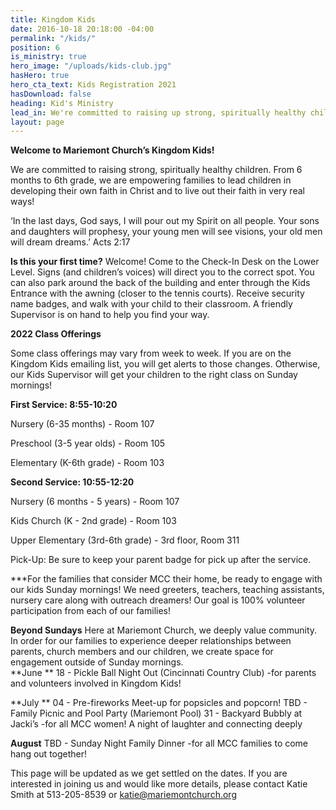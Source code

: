 ```yaml
---
title: Kingdom Kids
date: 2016-10-18 20:18:00 -04:00
permalink: "/kids/"
position: 6
is_ministry: true
hero_image: "/uploads/kids-club.jpg"
hasHero: true
hero_cta_text: Kids Registration 2021
hasDownload: false
heading: Kid's Ministry
lead_in: We're committed to raising up strong, spiritually healthy children.
layout: page
---
```


**Welcome to Mariemont Church’s Kingdom Kids!**

We are committed to raising strong, spiritually healthy children. From 6 months to 6th grade, we are empowering families to lead children in developing their own faith in Christ and to live out their faith in very real ways!

‘In the last days, God says, I will pour out my Spirit on all people. Your sons and daughters will prophesy, your young men will see visions, your old men will dream dreams.’ Acts 2:17

**Is this your first time?** Welcome! Come to the Check-In Desk on the Lower Level. Signs (and children’s voices) will direct you to the correct spot. You can also park around the back of the building and enter through the Kids Entrance with the awning (closer to the tennis courts). Receive security name badges, and walk with your child to their classroom. A friendly Supervisor is on hand to help you find your way.

**2022 Class Offerings**

Some class offerings may vary from week to week.  If you are on the Kingdom Kids emailing list, you will get alerts to those changes.  Otherwise, our Kids Supervisor will get your children to the right class on Sunday mornings!

**First Service: 8:55-10:20**
 
Nursery (6-35 months) - Room 107
 
Preschool (3-5 year olds) - Room 105 

Elementary (K-6th grade) - Room 103

**Second Service: 10:55-12:20**
 
Nursery (6 months - 5 years) - Room 107

Kids Church (K - 2nd grade) - Room 103

Upper Elementary (3rd-6th grade) - 3rd floor, Room 311

Pick-Up:  Be sure to keep your parent badge for pick up after the service.

***For the families that consider MCC their home, be ready to engage with our kids Sunday mornings! We need greeters, teachers, teaching assistants, nursery care along with outreach dreamers!  Our goal is 100% volunteer participation from each of our families!

**Beyond Sundays** 
Here at Mariemont Church, we deeply value community.  In order for our families to experience deeper relationships between parents, church members and our children, we create space for engagement outside of Sunday mornings.  
**June **
18 - Pickle Ball Night Out (Cincinnati Country Club)
-for parents and volunteers involved in Kingdom Kids!  

**July **
04 - Pre-fireworks Meet-up for popsicles and popcorn!
TBD - Family Picnic and Pool Party (Mariemont Pool)
31 - Backyard Bubbly at Jacki’s
	-for all MCC women! A night of laughter and connecting deeply

**August**
TBD - Sunday Night Family Dinner
	-for all MCC families to come hang out together!

This page will be updated as we get settled on the dates.  If you are interested in joining us and would like more details, please contact Katie Smith at 513-205-8539 or katie@mariemontchurch.org